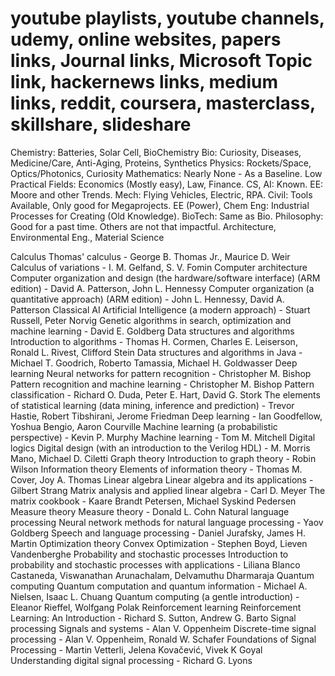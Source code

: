 # youtube playlists, youtube channels, udemy, online websites, papers links, Journal links, Microsoft Topic link, hackernews links, medium links, reddit, coursera, masterclass, skillshare, slideshare

Chemistry: Batteries, Solar Cell, BioChemistry
Bio: Curiosity, Diseases, Medicine/Care, Anti-Aging, Proteins, Synthetics
Physics: Rockets/Space, Optics/Photonics, Curiosity 
Mathematics: Nearly None - As a Baseline. 
Low Practical Fields: Economics (Mostly easy), Law, Finance. 
CS, AI: Known. 
EE: Moore and other Trends. 
Mech: Flying Vehicles, Electric, RPA. 
Civil: Tools Available, Only good for Megaprojects. 
EE (Power), Chem Eng: Industrial Processes for Creating (Old Knowledge). BioTech: Same as Bio. 
Philosophy: Good for a past time. Others are not that impactful.
Architecture, Environmental Eng., Material Science

Calculus
Thomas' calculus - George B. Thomas Jr., Maurice D. Weir
Calculus of variations - I. M. Gelfand, S. V. Fomin
Computer architecture
Computer organization and design (the hardware/software interface) (ARM edition) - David A. Patterson, John L. Hennessy
Computer organization (a quantitative approach) (ARM edition) - John L. Hennessy, David A. Patterson
Classical AI
Artificial Intelligence (a modern approach) - Stuart Russell, Peter Norvig
Genetic algorithms in search, optimization and machine learning - David E. Goldberg
Data structures and algorithms
Introduction to algorithms - Thomas H. Cormen, Charles E. Leiserson, Ronald L. Rivest, Clifford Stein
Data structures and algorithms in Java - Michael T. Goodrich, Roberto Tamassia, Michael H. Goldwasser
Deep learning
Neural networks for pattern recognition - Christopher M. Bishop
Pattern recognition and machine learning - Christopher M. Bishop
Pattern classification - Richard O. Duda, Peter E. Hart, David G. Stork
The elements of statistical learning (data mining, inference and prediction) - Trevor Hastie, Robert Tibshirani, Jerome Friedman
Deep learning - Ian Goodfellow, Yoshua Bengio, Aaron Courville
Machine learning (a probabilistic perspective) - Kevin P. Murphy
Machine learning - Tom M. Mitchell
Digital logics
Digital design (with an introduction to the Verilog HDL) - M. Morris Mano, Michael D. Ciletti
Graph theory
Introduction to graph theory - Robin Wilson
Information theory
Elements of information theory - Thomas M. Cover, Joy A. Thomas
Linear algebra
Linear algebra and its applications - Gilbert Strang
Matrix analysis and applied linear algebra - Carl D. Meyer
The matrix cookbook - Kaare Brandt Petersen, Michael Syskind Pedersen
Measure theory
Measure theory - Donald L. Cohn
Natural language processing
Neural network methods for natural language processing - Yaov Goldberg
Speech and language processing - Daniel Jurafsky, James H. Martin
Optimization theory
Convex Optimization - Stephen Boyd, Lieven Vandenberghe
Probability and stochastic processes
Introduction to probability and stochastic processes with applications - Liliana Blanco Castaneda, Viswanathan Arunachalam, Delvamuthu Dharmaraja
Quantum computing
Quantum computation and quantum information - Michael A. Nielsen, Isaac L. Chuang
Quantum computing (a gentle introduction) - Eleanor Rieffel, Wolfgang Polak
Reinforcement learning
Reinforcement Learning: An Introduction - Richard S. Sutton, Andrew G. Barto
Signal processing
Signals and systems - Alan V. Oppenheim
Discrete-time signal processing - Alan V. Oppenheim, Ronald W. Schafer
Foundations of Signal Processing - Martin Vetterli, Jelena Kovačević, Vivek K Goyal
Understanding digital signal processing - Richard G. Lyons
